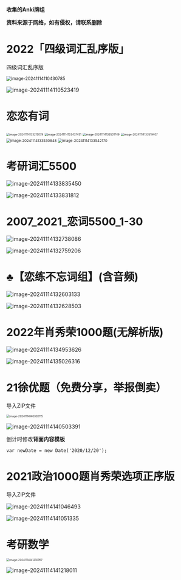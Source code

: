 **收集的Anki牌组** 

**资料来源于网络，如有侵权，请联系删除**

# 2022「四级词汇乱序版」

四级词汇乱序版

<img src="README.assets/image-20241114110430785.png" alt="image-20241114110430785" style="zoom: 80%;" />

![image-20241114110523419](README.assets/image-20241114110523419.png)

# 恋恋有词

<img src="README.assets/image-20241114133215079.png" alt="image-20241114133215079" style="zoom:50%;" />



<img src="README.assets/image-20241114133437451.png" alt="image-20241114133437451" style="zoom:50%;" />

<img src="README.assets/image-20241114133501749.png" alt="image-20241114133501749" style="zoom: 50%;" />

<img src="README.assets/image-20241114133519407.png" alt="image-20241114133519407" style="zoom:50%;" />

<img src="README.assets/image-20241114133530848.png" alt="image-20241114133530848" style="zoom: 67%;" />

<img src="README.assets/image-20241114133542170.png" alt="image-20241114133542170" style="zoom:67%;" />

# 考研词汇5500

![image-20241114133835450](README.assets/image-20241114133835450.png)

![image-20241114133831812](README.assets/image-20241114133831812.png)

# 2007_2021_恋词5500_1-30

![image-20241114132738086](README.assets/image-20241114132738086.png)



![image-20241114132759206](README.assets/image-20241114132759206.png)

# ♣【恋练不忘词组】(含音频)

![image-20241114132603133](README.assets/image-20241114132603133.png)

![image-20241114132628503](README.assets/image-20241114132628503.png)

# 2022年肖秀荣1000题(无解析版)

![image-20241114134953626](README.assets/image-20241114134953626.png)

![image-20241114135026316](README.assets/image-20241114135026316.png)

# 21徐优题（免费分享，举报倒卖）

导入ZIP文件

<img src="README.assets/image-20241114140302115.png" alt="image-20241114140302115" style="zoom:50%;" />

![image-20241114140503391](README.assets/image-20241114140503391.png)

倒计时修改**背面内容模板**

`var newDate = new Date('2020/12/20');`

# 2021政治1000题肖秀荣选项正序版

导入ZIP文件

![image-20241114141046493](README.assets/image-20241114141046493.png)

![image-20241114141051335](README.assets/image-20241114141051335.png)

# 考研数学

<img src="README.assets/image-20241114141210767.png" alt="image-20241114141210767" style="zoom:50%;" />

![image-20241114141218011](README.assets/image-20241114141218011.png)